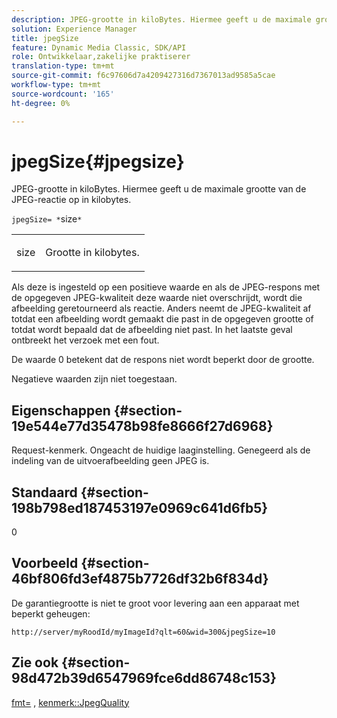 ```yaml
---
description: JPEG-grootte in kiloBytes. Hiermee geeft u de maximale grootte van de JPEG-reactie op in kilobytes.
solution: Experience Manager
title: jpegSize
feature: Dynamic Media Classic, SDK/API
role: Ontwikkelaar,zakelijke praktiserer
translation-type: tm+mt
source-git-commit: f6c97606d7a4209427316d7367013ad9585a5cae
workflow-type: tm+mt
source-wordcount: '165'
ht-degree: 0%

---
```



# jpegSize{#jpegsize}

JPEG-grootte in kiloBytes. Hiermee geeft u de maximale grootte van de JPEG-reactie op in kilobytes.

`jpegSize= *`size`*`

<table id="simpletable_EC2A8D8B65854B45B9CB184DA1069355"> 
 <tr class="strow"> 
  <td class="stentry"> <p><span class="codeph"> <span class="varname"> size</span></span> </p> </td> 
  <td class="stentry"> <p>Grootte in kilobytes. </p></td> 
 </tr> 
</table>

Als deze is ingesteld op een positieve waarde en als de JPEG-respons met de opgegeven JPEG-kwaliteit deze waarde niet overschrijdt, wordt die afbeelding geretourneerd als reactie. Anders neemt de JPEG-kwaliteit af totdat een afbeelding wordt gemaakt die past in de opgegeven grootte of totdat wordt bepaald dat de afbeelding niet past. In het laatste geval ontbreekt het verzoek met een fout.

De waarde 0 betekent dat de respons niet wordt beperkt door de grootte.

Negatieve waarden zijn niet toegestaan.

## Eigenschappen {#section-19e544e77d35478b98fe8666f27d6968}

Request-kenmerk. Ongeacht de huidige laaginstelling. Genegeerd als de indeling van de uitvoerafbeelding geen JPEG is.

## Standaard {#section-198b798ed187453197e0969c641d6fb5}

0

## Voorbeeld {#section-46bf806fd3ef4875b7726df32b6f834d}

De garantiegrootte is niet te groot voor levering aan een apparaat met beperkt geheugen:

`http://server/myRoodId/myImageId?qlt=60&wid=300&jpegSize=10`

## Zie ook {#section-98d472b39d6547969fce6dd86748c153}

[fmt=](../../../../../is-api/http-ref/image-serving-api-ref/c-http-protocol-reference/c-command-reference/r-is-http-fmt.md#reference-cdf10043423b45ba9fe15157fb3ae37a) ,  [kenmerk::JpegQuality](../../../../../is-api/image-catalog/image-serving-api-ref/c-image-catalog-reference/c-attributes-reference/r-jpegquality.md#reference-4a879e7c46024c8a898a9fd226f9eb09)
